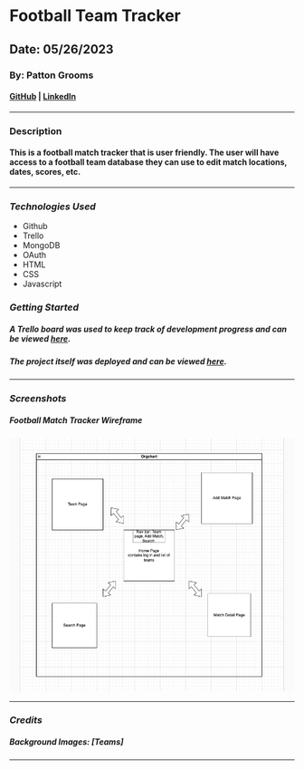 # Football Team Tracker

## Date: 05/26/2023

### By: Patton Grooms

#### [GitHub](https://github.com/pattongrooms) | [LinkedIn](https://www.linkedin.com/in/patton-grooms/)

---

### Description

#### This is a football match tracker that is user friendly. The user will have access to a football team database they can use to edit match locations, dates, scores, etc.

---

### **_Technologies Used_**

- Github
- Trello
- MongoDB
- OAuth
- HTML
- CSS
- Javascript

### **_Getting Started_**

##### A Trello board was used to keep track of development progress and can be viewed [here](https://trello.com/b/l9M0eZN8/football-team-tracker).

##### The project itself was deployed and can be viewed [here]().

---

### **_Screenshots_**

##### Football Match Tracker Wireframe

![WireFrame](Images/Wireframe.png)

---

### **_Credits_**

##### Background Images: [Teams]

---
